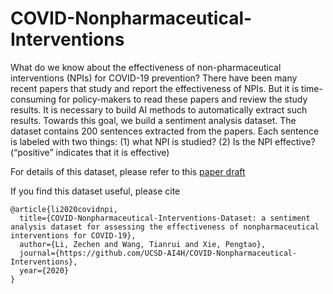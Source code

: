 # COVID-Nonpharmaceutical-Interventions

What do we know about the effectiveness of non-pharmaceutical interventions (NPIs) for COVID-19 prevention? There have been many recent papers that study and report the effectiveness of NPIs. But it is time-consuming for policy-makers to read these papers and review the study results. It is necessary to build AI methods to automatically extract such results. Towards this goal, we build a sentiment analysis dataset.
The dataset contains 200 sentences extracted from the papers. Each sentence is labeled with two things: (1) what NPI is studied? (2) Is the NPI effective? (“positive” indicates that it is effective)

For details of this dataset, please refer to this [paper draft](https://github.com/pengtaoxie/pengtaoxie.github.io/blob/master/npi.pdf)

If you find this dataset useful, please cite

    @article{li2020covidnpi,
      title={COVID-Nonpharmaceutical-Interventions-Dataset: a sentiment analysis dataset for assessing the effectiveness of nonpharmaceutical interventions for COVID-19},
      author={Li, Zechen and Wang, Tianrui and Xie, Pengtao},
      journal={https://github.com/UCSD-AI4H/COVID-Nonpharmaceutical-Interventions}, 
      year={2020}
    }
